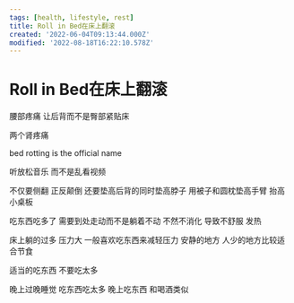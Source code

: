 ```yaml
---
tags: [health, lifestyle, rest]
title: Roll in Bed在床上翻滚
created: '2022-06-04T09:13:44.000Z'
modified: '2022-08-18T16:22:10.578Z'
---
```


# Roll in Bed在床上翻滚

腰部疼痛 让后背而不是臀部紧贴床

两个肾疼痛

bed rotting is the official name

听放松音乐 而不是乱看视频

不仅要侧翻 正反颠倒 还要垫高后背的同时垫高脖子 用被子和圆枕垫高手臂 抬高小桌板

吃东西吃多了 需要到处走动而不是躺着不动 不然不消化 导致不舒服 发热

床上躺的过多 压力大 一般喜欢吃东西来减轻压力 安静的地方 人少的地方比较适合节食

适当的吃东西 不要吃太多

晚上过晚睡觉 吃东西吃太多 晚上吃东西 和喝酒类似
